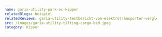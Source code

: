 ```yaml
---
name: garia-utility-park-ec-kipper
relatedBlogs: beispiel
relatedReviews: garia-utility-testbericht-von-elektrotransporter-vergleich
src: /images/garia-utility-tilting-cargo-bed.jpeg
category: Kipper
---
```

